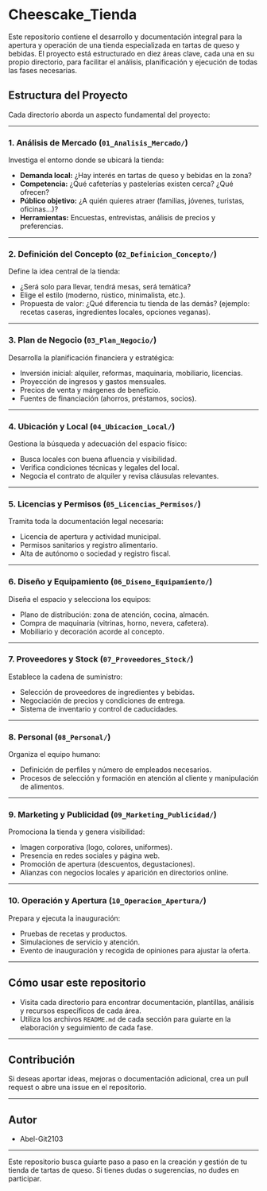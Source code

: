 # Cheescake_Tienda

Este repositorio contiene el desarrollo y documentación integral para la apertura y operación de una tienda especializada en tartas de queso y bebidas. El proyecto está estructurado en diez áreas clave, cada una en su propio directorio, para facilitar el análisis, planificación y ejecución de todas las fases necesarias.

## Estructura del Proyecto

Cada directorio aborda un aspecto fundamental del proyecto:

---

### 1. Análisis de Mercado (`01_Analisis_Mercado/`)
Investiga el entorno donde se ubicará la tienda:
- **Demanda local:** ¿Hay interés en tartas de queso y bebidas en la zona?
- **Competencia:** ¿Qué cafeterías y pastelerías existen cerca? ¿Qué ofrecen?
- **Público objetivo:** ¿A quién quieres atraer (familias, jóvenes, turistas, oficinas...)?
- **Herramientas:** Encuestas, entrevistas, análisis de precios y preferencias.

---

### 2. Definición del Concepto (`02_Definicion_Concepto/`)
Define la idea central de la tienda:
- ¿Será solo para llevar, tendrá mesas, será temática?
- Elige el estilo (moderno, rústico, minimalista, etc.).
- Propuesta de valor: ¿Qué diferencia tu tienda de las demás? (ejemplo: recetas caseras, ingredientes locales, opciones veganas).

---

### 3. Plan de Negocio (`03_Plan_Negocio/`)
Desarrolla la planificación financiera y estratégica:
- Inversión inicial: alquiler, reformas, maquinaria, mobiliario, licencias.
- Proyección de ingresos y gastos mensuales.
- Precios de venta y márgenes de beneficio.
- Fuentes de financiación (ahorros, préstamos, socios).

---

### 4. Ubicación y Local (`04_Ubicacion_Local/`)
Gestiona la búsqueda y adecuación del espacio físico:
- Busca locales con buena afluencia y visibilidad.
- Verifica condiciones técnicas y legales del local.
- Negocia el contrato de alquiler y revisa cláusulas relevantes.

---

### 5. Licencias y Permisos (`05_Licencias_Permisos/`)
Tramita toda la documentación legal necesaria:
- Licencia de apertura y actividad municipal.
- Permisos sanitarios y registro alimentario.
- Alta de autónomo o sociedad y registro fiscal.

---

### 6. Diseño y Equipamiento (`06_Diseno_Equipamiento/`)
Diseña el espacio y selecciona los equipos:
- Plano de distribución: zona de atención, cocina, almacén.
- Compra de maquinaria (vitrinas, horno, nevera, cafetera).
- Mobiliario y decoración acorde al concepto.

---

### 7. Proveedores y Stock (`07_Proveedores_Stock/`)
Establece la cadena de suministro:
- Selección de proveedores de ingredientes y bebidas.
- Negociación de precios y condiciones de entrega.
- Sistema de inventario y control de caducidades.

---

### 8. Personal (`08_Personal/`)
Organiza el equipo humano:
- Definición de perfiles y número de empleados necesarios.
- Procesos de selección y formación en atención al cliente y manipulación de alimentos.

---

### 9. Marketing y Publicidad (`09_Marketing_Publicidad/`)
Promociona la tienda y genera visibilidad:
- Imagen corporativa (logo, colores, uniformes).
- Presencia en redes sociales y página web.
- Promoción de apertura (descuentos, degustaciones).
- Alianzas con negocios locales y aparición en directorios online.

---

### 10. Operación y Apertura (`10_Operacion_Apertura/`)
Prepara y ejecuta la inauguración:
- Pruebas de recetas y productos.
- Simulaciones de servicio y atención.
- Evento de inauguración y recogida de opiniones para ajustar la oferta.

---

## Cómo usar este repositorio

- Visita cada directorio para encontrar documentación, plantillas, análisis y recursos específicos de cada área.
- Utiliza los archivos `README.md` de cada sección para guiarte en la elaboración y seguimiento de cada fase.

---

## Contribución

Si deseas aportar ideas, mejoras o documentación adicional, crea un pull request o abre una issue en el repositorio.

---

## Autor

- Abel-Git2103

---

Este repositorio busca guiarte paso a paso en la creación y gestión de tu tienda de tartas de queso. Si tienes dudas o sugerencias, no dudes en participar.
